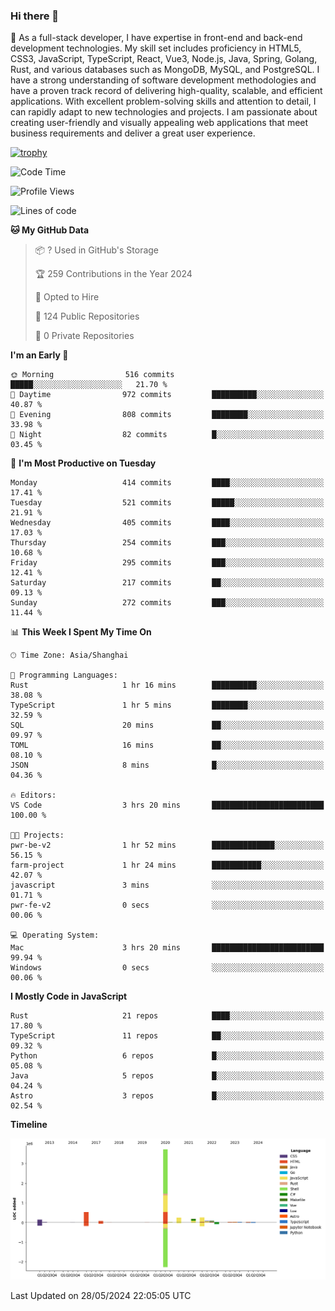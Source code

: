 ### Hi there 👋

🌱 As a full-stack developer, I have expertise in front-end and back-end development technologies. My skill set includes proficiency in HTML5, CSS3, JavaScript, TypeScript, React, Vue3, Node.js, Java, Spring, Golang, Rust, and various databases such as MongoDB, MySQL, and PostgreSQL. I have a strong understanding of software development methodologies and have a proven track record of delivering high-quality, scalable, and efficient applications. With excellent problem-solving skills and attention to detail, I can rapidly adapt to new technologies and projects. I am passionate about creating user-friendly and visually appealing web applications that meet business requirements and deliver a great user experience.

[![trophy](https://github-profile-trophy.vercel.app/?username=elton&rank=SECRET,SSS,SS,S,AAA,AA,A&theme=onedark&no-frame=true&margin-w=10)](https://github.com/ryo-ma/github-profile-trophy)

<!--START_SECTION:waka-->
![Code Time](http://img.shields.io/badge/Code%20Time-1%2C373%20hrs%2036%20mins-blue)

![Profile Views](http://img.shields.io/badge/Profile%20Views-0-blue)

![Lines of code](https://img.shields.io/badge/From%20Hello%20World%20I%27ve%20Written-5.5%20million%20lines%20of%20code-blue)

**🐱 My GitHub Data** 

> 📦 ? Used in GitHub's Storage 
 > 
> 🏆 259 Contributions in the Year 2024
 > 
> 💼 Opted to Hire
 > 
> 📜 124 Public Repositories 
 > 
> 🔑 0 Private Repositories 
 > 
**I'm an Early 🐤** 

```text
🌞 Morning                516 commits         █████░░░░░░░░░░░░░░░░░░░░   21.70 % 
🌆 Daytime                972 commits         ██████████░░░░░░░░░░░░░░░   40.87 % 
🌃 Evening                808 commits         ████████░░░░░░░░░░░░░░░░░   33.98 % 
🌙 Night                  82 commits          █░░░░░░░░░░░░░░░░░░░░░░░░   03.45 % 
```
📅 **I'm Most Productive on Tuesday** 

```text
Monday                   414 commits         ████░░░░░░░░░░░░░░░░░░░░░   17.41 % 
Tuesday                  521 commits         █████░░░░░░░░░░░░░░░░░░░░   21.91 % 
Wednesday                405 commits         ████░░░░░░░░░░░░░░░░░░░░░   17.03 % 
Thursday                 254 commits         ███░░░░░░░░░░░░░░░░░░░░░░   10.68 % 
Friday                   295 commits         ███░░░░░░░░░░░░░░░░░░░░░░   12.41 % 
Saturday                 217 commits         ██░░░░░░░░░░░░░░░░░░░░░░░   09.13 % 
Sunday                   272 commits         ███░░░░░░░░░░░░░░░░░░░░░░   11.44 % 
```


📊 **This Week I Spent My Time On** 

```text
🕑︎ Time Zone: Asia/Shanghai

💬 Programming Languages: 
Rust                     1 hr 16 mins        ██████████░░░░░░░░░░░░░░░   38.08 % 
TypeScript               1 hr 5 mins         ████████░░░░░░░░░░░░░░░░░   32.59 % 
SQL                      20 mins             ██░░░░░░░░░░░░░░░░░░░░░░░   09.97 % 
TOML                     16 mins             ██░░░░░░░░░░░░░░░░░░░░░░░   08.10 % 
JSON                     8 mins              █░░░░░░░░░░░░░░░░░░░░░░░░   04.36 % 

🔥 Editors: 
VS Code                  3 hrs 20 mins       █████████████████████████   100.00 % 

🐱‍💻 Projects: 
pwr-be-v2                1 hr 52 mins        ██████████████░░░░░░░░░░░   56.15 % 
farm-project             1 hr 24 mins        ███████████░░░░░░░░░░░░░░   42.07 % 
javascript               3 mins              ░░░░░░░░░░░░░░░░░░░░░░░░░   01.71 % 
pwr-fe-v2                0 secs              ░░░░░░░░░░░░░░░░░░░░░░░░░   00.06 % 

💻 Operating System: 
Mac                      3 hrs 20 mins       █████████████████████████   99.94 % 
Windows                  0 secs              ░░░░░░░░░░░░░░░░░░░░░░░░░   00.06 % 
```

**I Mostly Code in JavaScript** 

```text
Rust                     21 repos            ████░░░░░░░░░░░░░░░░░░░░░   17.80 % 
TypeScript               11 repos            ██░░░░░░░░░░░░░░░░░░░░░░░   09.32 % 
Python                   6 repos             █░░░░░░░░░░░░░░░░░░░░░░░░   05.08 % 
Java                     5 repos             █░░░░░░░░░░░░░░░░░░░░░░░░   04.24 % 
Astro                    3 repos             █░░░░░░░░░░░░░░░░░░░░░░░░   02.54 % 
```



**Timeline**

![Lines of Code chart](https://raw.githubusercontent.com/elton/elton/main/assets/bar_graph.png)


 Last Updated on 28/05/2024 22:05:05 UTC
<!--END_SECTION:waka-->

<!--
**elton/elton** is a ✨ _special_ ✨ repository because its `README.md` (this file) appears on your GitHub profile.

Here are some ideas to get you started:

- 🔭 I’m currently working on ...
- 🌱 I’m currently learning ...
- 👯 I’m looking to collaborate on ...
- 🤔 I’m looking for help with ...
- 💬 Ask me about ...
- 📫 How to reach me: ...
- 😄 Pronouns: ...
- ⚡ Fun fact: ...
-->
